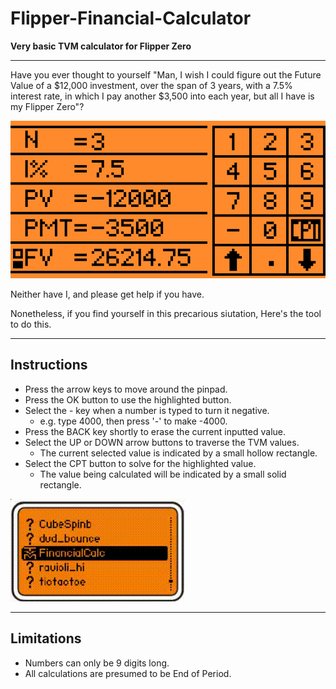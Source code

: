 # Flipper-Financial-Calculator
**Very basic TVM calculator for Flipper Zero**

---

Have you ever thought to yourself "Man, I wish I could figure out the Future Value of a $12,000 investment, over the span of 3 years, with a 7.5% interest rate, in which I pay another $3,500 into each year, but all I have is my Flipper Zero"?

![Calculator](screenshot.png)

Neither have I, and please get help if you have.

Nonetheless, if you find yourself in this precarious siutation, Here's the tool to do this.

---

## Instructions
- Press the arrow keys to move around the pinpad.
- Press the OK button to use the highlighted button.
- Select the - key when a number is typed to turn it negative.
    - e.g. type 4000, then press '-' to make -4000. 
- Press the BACK key shortly to erase the current inputted value.
- Select the UP or DOWN arrow buttons to traverse the TVM values.
    - The current selected value is indicated by a small hollow rectangle.
- Select the CPT button to solve for the highlighted value.
    - The value being calculated will be indicated by a small solid rectangle.

![CalculatorDemo](demonstration.gif)

---

## Limitations
- Numbers can only be 9 digits long.
- All calculations are presumed to be End of Period.
